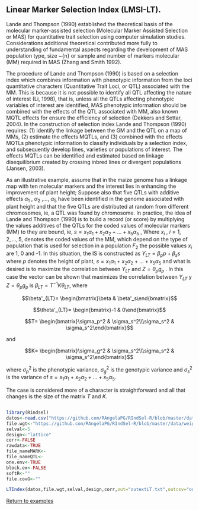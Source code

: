 ## Linear Marker Selection Index (LMSI-LT).

Lande and Thompson (1990) established the theoretical basis of the molecular marker-assisted selection (Molecular Marker Assisted Selection or MAS) for quantitative trait selection using computer simulation studies. Considerations additional theoretical contributed more fully to understanding of fundamental aspects regarding the development of MAS population type, size \~{n} or sample and number of markers molecular (MM) required in MAS (Zhang and Smith 1992). 

The procedure of Lande and Thompson (1990) is based on a selection index which combines information with phenotypic information from the loci quantitative characters (Quantitative Trait Loci, or QTL) associated with the MM. This is because it is not possible to identify all QTL affecting the nature of interest (Li, 1998), that is, unless all the QTLs affecting phenotypic variables of interest are identified, MAS phenotypic information should be combined with the effects of the QTL associated with MM, also known MQTL effects for ensure the efficiency of selection (Dekkers and Settar, 2004). In the construction of selection index Lande and Thompson (1990) requires: (1) identify the linkage between the GM and the QTL on a map of MMs, (2) estimate the effects MQTLs, and (3) combined with the effects MQTLs phenotypic information to classify individuals by a selection index, and subsequently develop lines, varieties or populations of interest. The effects MQTLs can be identified and estimated based on linkage disequilibrium created by crossing inbred lines or divergent populations (Jansen, 2003). 

As an illustrative example, assume that in the maize genome has a linkage map with ten molecular markers and the interest lies in enhancing the improvement of plant height; Suppose also that five QTLs with additive effects $\alpha_1$ , $\alpha_2$ ,$\ldots$, $\alpha_5$ have been identified in the genome associated with plant height and that the five QTLs are distributed at random from different chromosomes, ie, a QTL was found by chromosome. In practice, the idea of Lande and Thompson (1990) is to build a record (or score) by multiplying the values additives of the QTLs for the coded values of molecular markers (MM) to they are bound, ie, $s = x_1 \alpha_1 + x_2 \alpha_2 + ... + x_5 \alpha_5$ , Where $x_i$ , $i = 1,2, ...,5$, denotes the coded values of the MM, which depend on the type of population that is used for selection in a population $F_2$ the possible values $x_i$ are 1, 0 and -1. In this situation, the IS is constructed as $Y_{LT}=\beta_p p + \beta_s s$ where $p$ denotes the height of plant, $s=x_1 \alpha_1 + x_2 \alpha_2+ ... + x_5 \alpha_5$ and what is desired is to maximize the correlation between $Y_{LT}$ and $Z=\theta_p g_p$ . In this case the vector can be shown that maximizes the correlation between $Y_{LT}$ y $Z=\theta_p g_p$ is $\beta_{LT}=T^{-1}K\theta_{LT}$, where

```math
\beta'_{LT}=
\begin{bmatrix}\beta & \beta'_s\end{bmatrix}
```
```math
\theta'_{LT}=
\begin{bmatrix}-1 & 0\end{bmatrix}
```
```math
T= 
\begin{bmatrix}\sigma_p^2 & \sigma_s^2\\\sigma_s^2 & \sigma_s^2\end{bmatrix}
```
and
```math
K= 
\begin{bmatrix}\sigma_g^2 & \sigma_s^2\\\sigma_s^2 & \sigma_s^2\end{bmatrix}
```
where $\sigma _p^2$ is the phenotypic variance, $\sigma_g^2$ is the genotypic variance and $\sigma_s^2$ is the variance of $s=x_1 \alpha _1 +x_2 \alpha _2 +...+x_5 \alpha _5$.

The case is considered more of a character is straightforward and all that changes is the size of the matrix $T$ and $K$.

```R

library(Rindsel)
datos<-read.csv("https://github.com/RAngelaPG/RIndSel-R/blob/master/data/C1_PSI_05_Phen.csv",header=T,na.strings=c(NA,"."."-")) #Raw data to analized.
file.wgt<-"https://github.com/RAngelaPG/RIndSel-R/blob/master/data/weigth_C1_PSI.csv")   #name of the file where we write the economic weights and restrictions. 
selval<-5                                                                                    #Selection intensity.
design<-"lattice"                                                                            #Experimental design.
corr<-FALSE                                                                                  #You can decide if you want to work with the correlation matrix instead of variance and covariance matrix.
rawdata<-TRUE                                                                                #By default is TRUE when you are using design option "lattice" or "rcbd", use FALSE for design option "AdjMeans".
file_nameMARK<-
file_nameQTL<-
one.env<-TRUE                                                                                #Use FALSE for multienviromrent trials.
block.ex<-FALSE                                                                              #Use FALSE always.
softR<-""                                                                                    #Use "" always.
file.covG<-""                                                                                #When design is "AdjMeans" and rawdata is FALSE, write the location of your variance and covariance matrix csv file.

LTIndex(datos,file.wgt,selval,design,corr,out="outextLT.txt",outcsv="outLT.csv",rawdata,file_nameMARK,file_nameQTL,one.env,block.ex,softR,file.covG)

```
[Return to examples](https://github.com/RAngelaPG/RIndSel-R/blob/master/Readme.md)
